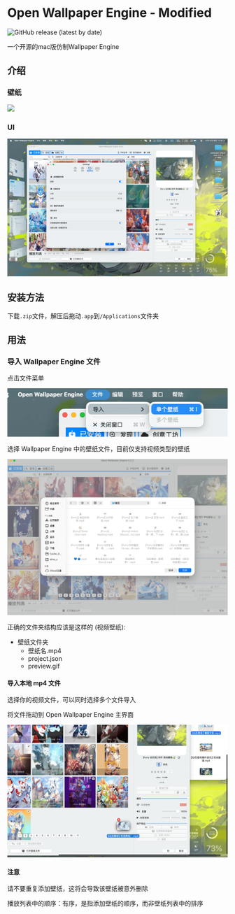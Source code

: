 Open Wallpaper Engine - Modified
=========

![GitHub release (latest by date)](https://img.shields.io/github/v/release/ERRORawa/open-wallpaper-engine-modified)

一个开源的mac版仿制Wallpaper Engine

## 介绍

### 壁纸

![](resources/wallpaper.png)

### UI

![](resources/wallpaper-with-windows.png)


## 安装方法
下载`.zip`文件，解压后拖动`.app`到`/Applications`文件夹

## 用法

### 导入 Wallpaper Engine 文件

点击文件菜单

![](resources/import-menu.png)

选择 Wallpaper Engine 中的壁纸文件，目前仅支持视频类型的壁纸

![](resources/import-panel.png)

正确的文件夹结构应该是这样的 (视频壁纸):
- 壁纸文件夹
  - 壁纸名.mp4
  - project.json
  - preview.gif

#### 导入本地 mp4 文件

选择你的视频文件，可以同时选择多个文件导入

将文件拖动到 Open Wallpaper Engine 主界面

![](resources/drop-to-main.png)

#### 注意

请不要重复添加壁纸，这将会导致该壁纸被意外删除

播放列表中的顺序：有序，是指添加壁纸的顺序，而非壁纸列表中的排序
